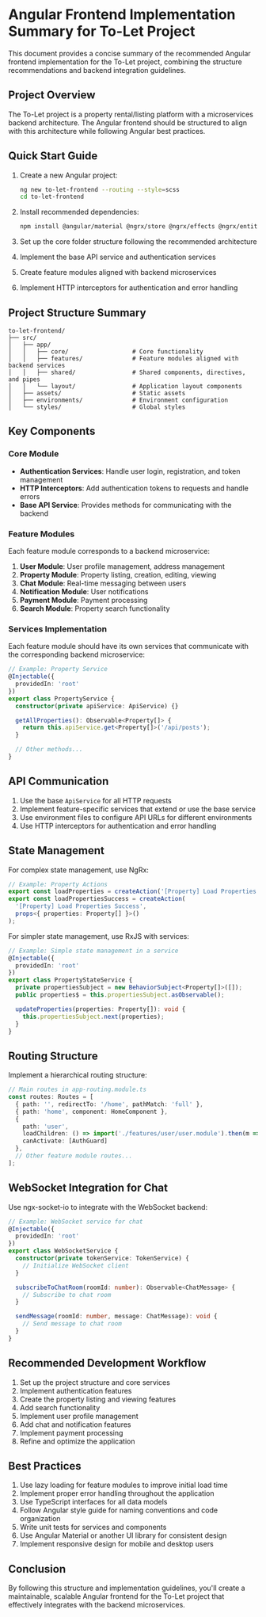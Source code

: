 # Angular Frontend Implementation Summary for To-Let Project

This document provides a concise summary of the recommended Angular frontend implementation for the To-Let project, combining the structure recommendations and backend integration guidelines.

## Project Overview

The To-Let project is a property rental/listing platform with a microservices backend architecture. The Angular frontend should be structured to align with this architecture while following Angular best practices.

## Quick Start Guide

1. Create a new Angular project:
   ```bash
   ng new to-let-frontend --routing --style=scss
   cd to-let-frontend
   ```

2. Install recommended dependencies:
   ```bash
   npm install @angular/material @ngrx/store @ngrx/effects @ngrx/entity @ngrx/store-devtools ngx-socket-io leaflet ngx-dropzone ngx-pagination ngx-toastr
   ```

3. Set up the core folder structure following the recommended architecture
4. Implement the base API service and authentication services
5. Create feature modules aligned with backend microservices
6. Implement HTTP interceptors for authentication and error handling

## Project Structure Summary

```
to-let-frontend/
├── src/
│   ├── app/
│   │   ├── core/                  # Core functionality
│   │   ├── features/              # Feature modules aligned with backend services
│   │   ├── shared/                # Shared components, directives, and pipes
│   │   └── layout/                # Application layout components
│   ├── assets/                    # Static assets
│   ├── environments/              # Environment configuration
│   └── styles/                    # Global styles
```

## Key Components

### Core Module

- **Authentication Services**: Handle user login, registration, and token management
- **HTTP Interceptors**: Add authentication tokens to requests and handle errors
- **Base API Service**: Provides methods for communicating with the backend

### Feature Modules

Each feature module corresponds to a backend microservice:

1. **User Module**: User profile management, address management
2. **Property Module**: Property listing, creation, editing, viewing
3. **Chat Module**: Real-time messaging between users
4. **Notification Module**: User notifications
5. **Payment Module**: Payment processing
6. **Search Module**: Property search functionality

### Services Implementation

Each feature module should have its own services that communicate with the corresponding backend microservice:

```typescript
// Example: Property Service
@Injectable({
  providedIn: 'root'
})
export class PropertyService {
  constructor(private apiService: ApiService) {}

  getAllProperties(): Observable<Property[]> {
    return this.apiService.get<Property[]>('/api/posts');
  }

  // Other methods...
}
```

## API Communication

1. Use the base `ApiService` for all HTTP requests
2. Implement feature-specific services that extend or use the base service
3. Use environment files to configure API URLs for different environments
4. Use HTTP interceptors for authentication and error handling

## State Management

For complex state management, use NgRx:

```typescript
// Example: Property Actions
export const loadProperties = createAction('[Property] Load Properties');
export const loadPropertiesSuccess = createAction(
  '[Property] Load Properties Success',
  props<{ properties: Property[] }>()
);
```

For simpler state management, use RxJS with services:

```typescript
// Example: Simple state management in a service
@Injectable({
  providedIn: 'root'
})
export class PropertyStateService {
  private propertiesSubject = new BehaviorSubject<Property[]>([]);
  public properties$ = this.propertiesSubject.asObservable();

  updateProperties(properties: Property[]): void {
    this.propertiesSubject.next(properties);
  }
}
```

## Routing Structure

Implement a hierarchical routing structure:

```typescript
// Main routes in app-routing.module.ts
const routes: Routes = [
  { path: '', redirectTo: '/home', pathMatch: 'full' },
  { path: 'home', component: HomeComponent },
  { 
    path: 'user', 
    loadChildren: () => import('./features/user/user.module').then(m => m.UserModule),
    canActivate: [AuthGuard]
  },
  // Other feature module routes...
];
```

## WebSocket Integration for Chat

Use ngx-socket-io to integrate with the WebSocket backend:

```typescript
// Example: WebSocket service for chat
@Injectable({
  providedIn: 'root'
})
export class WebSocketService {
  constructor(private tokenService: TokenService) {
    // Initialize WebSocket client
  }

  subscribeToChatRoom(roomId: number): Observable<ChatMessage> {
    // Subscribe to chat room
  }

  sendMessage(roomId: number, message: ChatMessage): void {
    // Send message to chat room
  }
}
```

## Recommended Development Workflow

1. Set up the project structure and core services
2. Implement authentication features
3. Create the property listing and viewing features
4. Add search functionality
5. Implement user profile management
6. Add chat and notification features
7. Implement payment processing
8. Refine and optimize the application

## Best Practices

1. Use lazy loading for feature modules to improve initial load time
2. Implement proper error handling throughout the application
3. Use TypeScript interfaces for all data models
4. Follow Angular style guide for naming conventions and code organization
5. Write unit tests for services and components
6. Use Angular Material or another UI library for consistent design
7. Implement responsive design for mobile and desktop users

## Conclusion

By following this structure and implementation guidelines, you'll create a maintainable, scalable Angular frontend for the To-Let project that effectively integrates with the backend microservices.